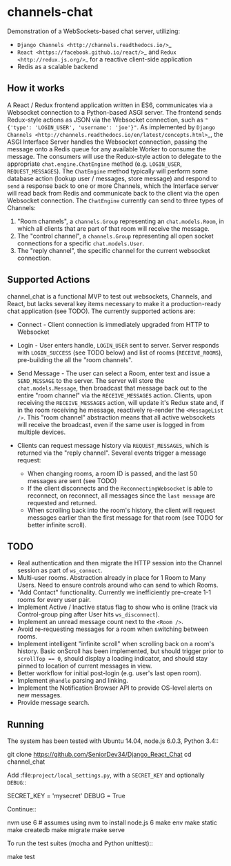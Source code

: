 channels-chat
=============

Demonstration of a WebSockets-based chat server, utilizing:

* `Django Channels <http://channels.readthedocs.io/>`_
* `React <https://facebook.github.io/react/>`_ and `Redux <http://redux.js.org/>`_
  for a reactive client-side application
* Redis as a scalable backend


How it works
------------

A React / Redux frontend application written in ES6, communicates via a
Websocket connection to a Python-based ASGI server. The frontend sends
Redux-style actions as JSON via the Websocket connection, such as
``"{'type': 'LOGIN_USER', 'username': 'joe'}"``. As implemented by `Django Channels
<http://channels.readthedocs.io/en/latest/concepts.html>`_, the ASGI Interface
Server handles the Websocket connection, passing the message onto a Redis queue
for any available Worker to consume the message.  The consumers will use the
Redux-style action to delegate to the appropriate ``chat.engine.ChatEngine``
method (e.g. ``LOGIN_USER``, ``REQUEST_MESSAGES``).  The ``ChatEngine`` method
typically will perform some database action (lookup user / messages, store
message) and respond to ``send`` a response back to one or more Channels,
which the Interface server will read back from Redis and communicate back to
the client via the open Websocket connection.  The ``ChatEngine`` currently
can send to three types of Channels:

1) "Room channels", a ``channels.Group`` representing an ``chat.models.Room``,
   in which all clients that are part of that room will receive the message.
2) The "control channel", a ``channels.Group`` representing all open
   socket connections for a specific ``chat.models.User``.
3) The "reply channel", the specific channel for the current websocket
   connection.


Supported Actions
-----------------

channel_chat is a functional MVP to test out websockets, Channels, and React,
but lacks several key items necessary to make it a production-ready chat
application (see TODO).  The currently supported actions are:

* Connect - Client connection is immediately upgraded from HTTP to Websocket
* Login - User enters handle, ``LOGIN_USER`` sent to server. Server responds with
  ``LOGIN_SUCCESS`` (see TODO below) and list of rooms (``RECEIVE_ROOMS``),
  pre-building the all the "room channels".
* Send Message - The user can select a Room, enter text and issue a
  ``SEND_MESSAGE`` to the server. The server will store the
  ``chat.models.Message``, then broadcast that message back out to the entire
  "room channel" via the ``RECEIVE_MESSAGES`` action.  Clients, upon receiving
  the ``RECEIVE_MESSAGES`` action, will update it's Redux state and, if in the
  room receiving he message, reactively re-render the ``<MessageList />``.
  This "room channel" abstraction means that all active websockets will receive
  the broadcast, even if the same user is logged in from multiple devices.
* Clients can request message history via ``REQUEST_MESSAGES``, which is
  returned via the "reply channel". Several events trigger a message request:

  * When changing rooms, a room ID is passed, and the last 50 messages are sent
    (see TODO)
  * If the client disconnects and the ``ReconnectingWebsocket`` is able to
    reconnect, on reconnect, all messages since the `last message` are requested
    and returned.
  * When scrolling back into the room's history, the client will request
    messages earlier than the first message for that room (see TODO for better
    infinite scroll).


TODO
----

* Real authentication and then migrate the HTTP session into the Channel session
  as part of ``ws_connect``.
* Multi-user rooms. Abstraction already in place for 1 Room to Many Users.
  Need to ensure controls around who can send to which Rooms.
* "Add Contact" functionality. Currently we inefficiently pre-create 1-1 rooms
  for every user pair.
* Implement Active / Inactive status flag to show who is online (track via
  Control-group ping after User hits ``ws_disconnect``).
* Implement an unread message count next to the ``<Room />``.
* Avoid re-requesting messages for a room when switching between rooms.
* Implement intelligent "infinite scroll" when scrolling back on a room's
  history. Basic onScroll has been implemented, but should trigger prior to
  ``scrollTop == 0``, should display a loading indicator, and should stay pinned
  to location of current messages in view.
* Better workflow for initial post-login (e.g. user's last open room).
* Implement `@handle` parsing and linking.
* Implement the Notification Browser API to provide OS-level alerts on new
  messages.
* Provide message search.


Running
--------

The system has been tested with Ubuntu 14.04, node.js 6.0.3, Python 3.4::

  git clone https://github.com/SeniorDev34/Django_React_Chat
  cd channel_chat

Add :file:`project/local_settings.py`, with a ``SECRET_KEY`` and optionally
``DEBUG``::

  SECRET_KEY = 'mysecret'
  DEBUG = True

Continue::

  nvm use 6  # assumes using nvm to install node.js 6
  make env
  make static
  make createdb
  make migrate
  make serve

To run the test suites (mocha and Python unittest)::

  make test
